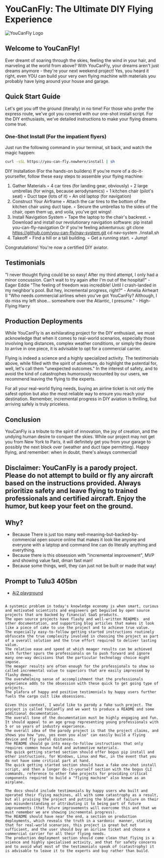 # YouCanFly: The Ultimate DIY Flying Experience

![YouCanFly Logo](https://via.placeholder.com/150/0000FF/FFFFFF?text=YouCanFly)

## Welcome to YouCanFly!
Ever dreamt of soaring through the skies, feeling the wind in your hair, and marveling at the world from above? 
With YouCanFly, your dreams aren't just dreams anymore - they're your next weekend project! 
Yes, you heard it right, even YOU can build your very own flying machine with materials you probably have lying around your house and garage.

## Quick Start Guide

Let's get you off the ground (literally) in no time! For those who prefer the express route, we've got you covered with our one-shot install script. For the DIY enthusiasts, we've detailed instructions to make your flying dreams come true.

### One-Shot Install (For the impatient flyers)

Just run the following command in your terminal, sit back, and watch the magic happen:

```sh
curl -sSL https://you-can-fly.nowhere/install | sh
```

DIY Installation (For the hands-on builders)
If you're more of a do-it-yourselfer, follow these easy steps to assemble your flying machine:

1.  Gather Materials
◦ 4 car tires (for landing gear, obviously)
◦ 2 large umbrellas (for wings, because aerodynamics)
◦ 1 kitchen chair (pilot's seat)
◦ Duct tape (lots of it)
◦ An old laptop (for navigation)
2.  Construct Your Airframe
◦ Attach the car tires to the bottom of the kitchen chair using duct tape.
◦ Secure the umbrellas to the sides of the chair, open them up, and voila, you've got wings!
3.  Install Navigation System
◦ 
Tape the laptop to the chair's backrest.
◦ 
Download and install our revolutionary navigation software:
pip install you-can-fly-navigation
Or if you're feeling adventurous:
git clone https://github.com/you-can-fly/nav-system.git
cd nav-system
./install.sh
4.  Takeoff
◦ Find a hill or a tall building.
◦ Get a running start.
◦ Jump!

Congratulations! You're now a certified DIY aviator.

## Testimonials
"I never thought flying could be so easy! After my third attempt, I only had a minor concussion. Can't wait to try again after I'm out of the hospital!" - Eager Eddie
"The feeling of freedom was incredible! Until I crash-landed in my neighbor's pool. But hey, incremental progress, right?" - Amelia Airheart II
"Who needs commercial airlines when you've got YouCanFly? Although, I do miss my left shoe... somewhere over the Atlantic, I presume." - High-Flying Harry

## Production Deployments
While YouCanFly is an exhilarating project for the DIY enthusiast, we must acknowledge that when it comes to real-world scenarios, especially those involving long distances, complex weather conditions, or simply the desire to arrive in one piece, it is advisable to 
opt for a commercial carrier.

Flying is indeed a science and a highly specialized activity. 
The testimonials above, while filled with the spirit of adventure, do highlight the potential for, well, let's call them "unexpected outcomes." 
In the interest of safety, and to avoid the kind of catastrophes humorously recounted by our users, we recommend leaving the flying to the experts.

For all your real-world flying needs, buying an airline ticket is not only the safest option but also the most reliable way to ensure you reach your destination. Remember, incremental progress in DIY aviation is thrilling, but arriving safely is truly priceless.

## Conclusion
YouCanFly is a tribute to the spirit of innovation, the joy of creation, and the undying human desire to conquer the skies. 
While our project may not get you from New York to Paris, it will definitely get you from your garage to possibly the next block over (weather and duct tape permitting).
Happy flying, and remember: when in doubt, there's always commercial!
 
## Disclaimer: YouCanFly is a parody project. Please do not attempt to build or fly any aircraft based on the instructions provided. Always prioritize safety and leave flying to trained professionals and certified aircraft. Enjoy the humor, but keep your feet on the ground.


## Why?
* Because There is just too many  well-meaning-but-backed-by-commercial open source online that makes it look like anyone and everyone with a latptop and command line can do literally anything and everything.
* Because there is this obsession with "incremental improvement", MVP and showing value fast, dman fast man!
* Because  some things, well, they can just not be built or made that way!


## Prompt to Tulu3 405bn
* [Ai2 playground](https://playground.allenai.org)

```

A systemic problem in today's knowledge economy is when smart, curious and motivated scientists and engineers get beguiled by open source projects that are backed by financial SaaS products.
The open source projects have flashy and well-written READMEs  and other documentation, and supporting blog articles that makes it look like a piece of cake to use the project and to achieve true value.
The especially easy-to-follow getting started instructions routinely obfuscate the true complexity involved in choosing the project as part of a overall solution and the true effort required to deliver lasting value.
The relative ease and speed at which meager results can be achieved with further spurs the professionals on to push forward and ignore many one-way decisions that the particular technology choice might impose.
The meager results are often enough for the professionals to show so called incremental value to superiors that are easily impressed by flashy demos.
The overwhelming sense of accomplishment that the professionals experience adds to the obsession with these quick to get going type of projects.
The plafora of happy and positive testimonials by happy users further fuels the cargo cult like obsessions.

Given this context, I would like to parody a fake such project. The project is called YouCanFly and we want to produce a README and some additional documentation.
The overall tone of the documentation must be highly engaging and fun. It should appeal to an age group representing young professionals with 5 or so years of industry experience.
The overall idea of the parody project is that the project claims, and shows you how "you, yes even you also" can easily build a flying device and fly useful distances.
The README should go into easy-to-follow instructions that only requires common house hold and automotive materials.
The quick getting started section should offer bogus pip install and other instructions, for Windows, Linux and Mac, in the event that you do not have some critical part at hand.
The quick getting started section should have a fake one-shot install script, and then a longer do-it-yourself section with the bogus CLI commands, reference to other fake projects for providing critical components required to build a "flying machine" also known as an airplane.

The docs should include testimonials by happy users who built and operated their flying machines, all with some catastrophy as a result, but all praising the project and putting the blame of failure on their own misunderstanding or attributing it to being part of future improvements (that future improvements will overcome this and that we must remember we are showing incremental progress).
The README should have near the end, a section on production deployments, which reveals the truth in a sardonic  manner, stating that for real-world scenarios, this project is great but not sufficient, and the user should buy an airline ticket and choose a commercial carrier for all their flying needs.
The production deployment section should come clean that flying is a science and highly specialised activity, and that for safety concerns and to avoid what most of the testimonials speak of (catastrophy) it is advisable to leave it to the experts and buy rather than build.
```
